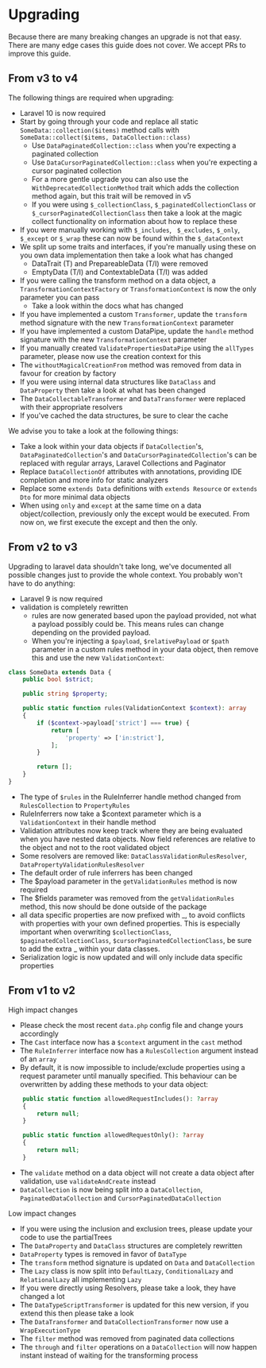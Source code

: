 # Upgrading

Because there are many breaking changes an upgrade is not that easy. There are many edge cases this guide does not cover. We accept PRs to improve this guide.

## From v3 to v4

The following things are required when upgrading:

- Laravel 10 is now required
- Start by going through your code and replace all static `SomeData::collection($items)` method calls with `SomeData::collect($items, DataCollection::class)`
  - Use `DataPaginatedCollection::class` when you're expecting a paginated collection
  - Use `DataCursorPaginatedCollection::class` when you're expecting a cursor paginated collection
  - For a more gentle upgrade you can also use the `WithDeprecatedCollectionMethod` trait which adds the collection method again, but this trait will be removed in v5
  - If you were using `$_collectionClass`, `$_paginatedCollectionClass` or `$_cursorPaginatedCollectionClass` then take a look at the magic collect functionality on information about how to replace these
- If you were manually working with `$_includes`, ` $_excludes`, `$_only`, `$_except` or `$_wrap` these can now be found within the `$_dataContext`
- We split up some traits and interfaces, if you're manually using these on you own data implementation then take a look what has changed
  - DataTrait (T) and PrepareableData (T/I) were removed
  - EmptyData (T/I) and ContextableData (T/I) was added
- If you were calling the transform method on a data object, a `TransformationContextFactory` or `TransformationContext` is now the only parameter you can pass
  - Take a look within the docs what has changed
- If you have implemented a custom `Transformer`, update the `transform` method signature with the new `TransformationContext` parameter
- If you have implemented a custom DataPipe, update the `handle` method signature with the new `TransformationContext` parameter
- If you manually created `ValidatePropertiesDataPipe` using the `allTypes` parameter, please now use the creation context for this
- The `withoutMagicalCreationFrom` method was removed from data in favour for creation by factory
- If you were using internal data structures like `DataClass` and `DataProperty` then take a look at what has been changed
- The `DataCollectableTransformer` and `DataTransformer` were replaced with their appropriate resolvers
- If you've cached the data structures, be sure to clear the cache

We advise you to take a look at the following things:
- Take a look within your data objects if `DataCollection`'s, `DataPaginatedCollection`'s and `DataCursorPaginatedCollection`'s can be replaced with regular arrays, Laravel Collections and Paginator
- Replace `DataCollectionOf` attributes with annotations, providing IDE completion and more info for static analyzers
- Replace some `extends Data` definitions with `extends Resource` or `extends Dto` for more minimal data objects
- When using `only` and `except` at the same time on a data object/collection, previously only the except would be executed. From now on, we first execute the except and then the only.
## From v2 to v3

Upgrading to laravel data shouldn't take long, we've documented all possible changes just to provide the whole context. You probably won't have to do anything:

- Laravel 9 is now required
- validation is completely rewritten 
  - rules are now generated based upon the payload provided, not what a payload possibly could be. This means rules can change depending on the provided payload.
  - When you're injecting a `$payload`, `$relativePayload` or `$path` parameter in a custom rules method in your data object, then remove this and use the new `ValidationContext`:

```php
class SomeData extends Data {
    public bool $strict;

    public string $property;

    public static function rules(ValidationContext $context): array
    {
        if ($context->payload['strict'] === true) {
            return [
                'property' => ['in:strict'],
            ];
        }

        return [];
    }
}
```
  - The type of `$rules` in the RuleInferrer handle method changed from `RulesCollection` to `PropertyRules`
  - RuleInferrers now take a $context parameter which is a `ValidationContext` in their handle method
  - Validation attributes now keep track where they are being evaluated when you have nested data objects. Now field references are relative to the object and not to the root validated object
  - Some resolvers are removed like: `DataClassValidationRulesResolver`, `DataPropertyValidationRulesResolver`
  - The default order of rule inferrers has been changed
  - The $payload parameter in the `getValidationRules` method is now required
  - The $fields parameter was removed from the `getValidationRules` method, this now should be done outside of the package 
- all data specific properties are now prefixed with _, to avoid conflicts with properties with your own defined properties. This is especially important when overwriting `$collectionClass`, `$paginatedCollectionClass`, `$cursorPaginatedCollectionClass`, be sure to add the extra _ within your data classes.
- Serialization logic is now updated and will only include data specific properties

## From v1 to v2

High impact changes

- Please check the most recent `data.php` config file and change yours accordingly
- The `Cast` interface now has a `$context` argument in the `cast` method
- The `RuleInferrer` interface now has a `RulesCollection` argument instead of an `array`
- By default, it is now impossible to include/exclude properties using a request parameter until manually specified. This behaviour can be overwritten by adding these methods to your data object:
```php
    public static function allowedRequestIncludes(): ?array
    {
        return null;
    }

    public static function allowedRequestOnly(): ?array
    {
        return null;
    }
```
- The `validate` method on a data object will not create a data object after validation, use `validateAndCreate` instead
- `DataCollection` is now being split into a `DataCollection`, `PaginatedDataCollection` and `CursorPaginatedDataCollection`

Low impact changes

- If you were using the inclusion and exclusion trees, please update your code to use the partialTrees
- The `DataProperty` and `DataClass` structures are completely rewritten
- `DataProperty` types is removed in favor of `DataType`
- The `transform` method signature is updated on `Data` and `DataCollection`
- The `Lazy` class is now split into `DefaultLazy`, `ConditionalLazy` and `RelationalLazy` all implementing `Lazy`
- If you were directly using Resolvers, please take a look, they have changed a lot
- The `DataTypeScriptTransformer` is updated for this new version, if you extend this then please take a look
- The `DataTransformer` and `DataCollectionTransformer` now use a `WrapExecutionType`
- The `filter` method was removed from paginated data collections
- The `through` and `filter` operations on a `DataCollection` will now happen instant instead of waiting for the transforming process
